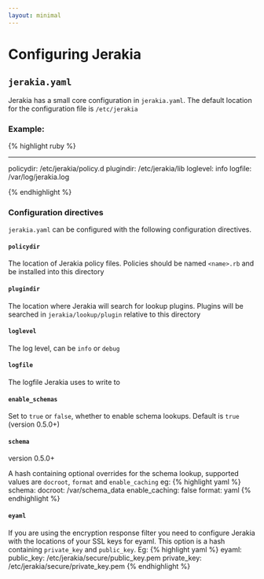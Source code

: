 ```yaml
---
layout: minimal
---
```



# Configuring Jerakia

## `jerakia.yaml`

Jerakia has a small core configuration in `jerakia.yaml`.  The default location for the configuration file is `/etc/jerakia`


### Example:

{% highlight ruby %}

---
policydir: /etc/jerakia/policy.d
plugindir: /etc/jerakia/lib
loglevel: info
logfile: /var/log/jerakia.log

{% endhighlight %}


### Configuration directives

`jerakia.yaml` can be configured with the following configuration directives.

#### `policydir`
The location of Jerakia policy files.  Policies should be named `<name>.rb` and be installed into this directory

#### `plugindir`
The location where Jerakia will search for lookup plugins.  Plugins will be searched in `jerakia/lookup/plugin` relative to this directory

#### `loglevel`
The log level, can be `info` or `debug`

#### `logfile`
The logfile Jerakia uses to write to


#### `enable_schemas`
Set to `true` or `false`, whether to enable schema lookups.  Default is `true` (version 0.5.0+)

#### `schema`
version 0.5.0+

A hash containing optional overrides for the schema lookup, supported values are `docroot`, `format` and `enable_caching`
eg:
{% highlight yaml %}
schema:
  docroot: /var/schema_data
  enable_caching: false
  format: yaml
{% endhighlight %}


#### `eyaml`
If you are using the encryption response filter you need to configure Jerakia with the locations of your SSL keys for eyaml. This option is a hash containing `private_key` and `public_key`.  Eg:
{% highlight yaml %}
eyaml:
  public_key: /etc/jerakia/secure/public_key.pem
  private_key: /etc/jerakia/secure/private_key.pem
{% endhighlight %}


